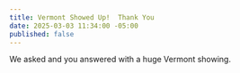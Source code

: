```yaml
---
title: Vermont Showed Up!  Thank You
date: 2025-03-03 11:34:00 -05:00
published: false
---
```


We asked and you answered with a huge Vermont showing.

